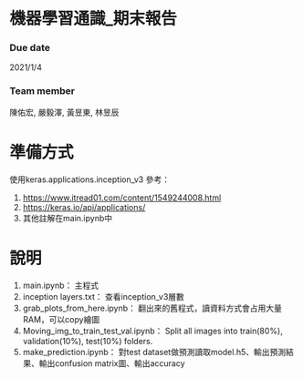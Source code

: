 # 機器學習通識_期末報告

### Due date
2021/1/4

### Team member
陳佑宏, 嚴毅澤, 黃昱東, 林昱辰

# 準備方式

使用keras.applications.inception_v3
參考：
1. https://www.itread01.com/content/1549244008.html
2. https://keras.io/api/applications/
3. 其他註解在main.ipynb中

# 說明

1. main.ipynb： 主程式
2. inception layers.txt： 查看inception_v3層數
3. grab_plots_from_here.ipynb： 翻出來的舊程式，讀資料方式會占用大量RAM，可以copy繪圖
4. Moving_img_to_train_test_val.ipynb： Split all images into train(80%), validation(10%), test(10%) folders.
5. make_prediction.ipynb： 對test dataset做預測讀取model.h5、輸出預測結果、輸出confusion matrix圖、輸出accuracy

